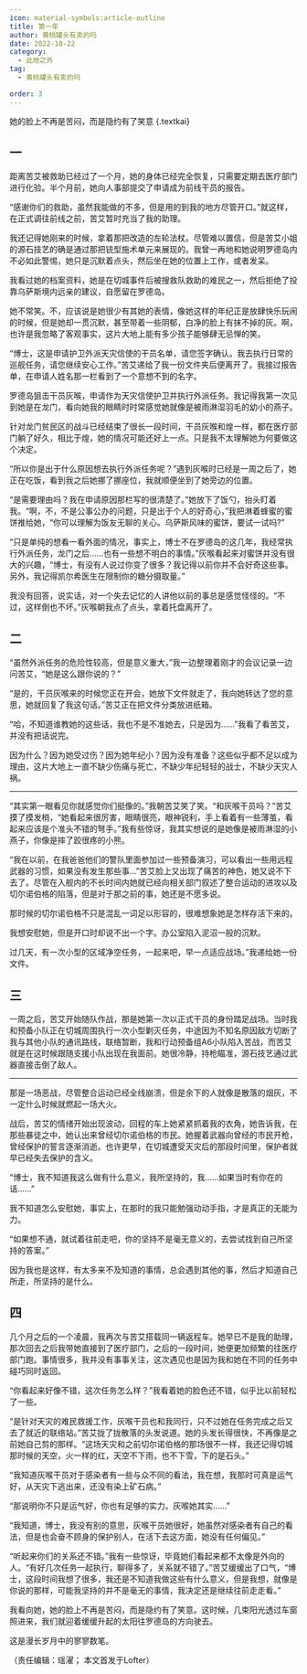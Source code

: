 ```yaml
---
icon: material-symbols:article-outline
title: 第一年
author: 黄桃罐头有卖的吗
date: 2022-10-22
category:
  - 此地之外
tag:
  - 黄桃罐头有卖的吗

order: 3
---
```


她的脸上不再是苦闷，而是隐约有了笑意 {.textkai}

<!-- more -->

## 一

距离苦艾被救助已经过了一个月，她的身体已经完全恢复，只需要定期去医疗部门进行化验。半个月前，她向人事部提交了申请成为前线干员的报告。

“感谢你们的救助，虽然我能做的不多，但是用的到我的地方尽管开口。”就这样，在正式调往前线之前，苦艾暂时充当了我的助理。

我还记得她刚来的时候，拿着那把改造的左轮法杖。尽管难以置信，但是苦艾小姐的源石技艺的确是通过那把铳型施术单元来展现的。我曾一再地和她说明罗德岛内不必如此警惕，她只是沉默着点头，然后坐在她的位置上工作，或者发呆。

我看过她的档案资料，她是在切城事件后被搜救队救助的难民之一，然后拒绝了投靠乌萨斯境内远亲的建议，自愿留在罗德岛。

她不常笑。不，应该说是她很少有其她的表情，像她这样的年纪正是放肆快乐玩闹的时候，但是她却一贯沉默，甚至带着一些阴郁，白净的脸上有抹不掉的灰。啊，也许是我忽略了客观事实，这片大地上能有多少孩子能够肆无忌惮的笑。

“博士，这是申请护卫外派天灾信使的干员名单，请您签字确认。我去执行日常的巡舰任务，请您继续安心工作。”苦艾递给了我一份文件夹后便离开了。我接过报告单，在申请人姓名那一栏看到了一个意想不到的名字。

罗德岛狙击干员灰喉，申请作为天灾信使护卫并执行外派任务。我记得我第一次见到她是在龙门，看向她我的眼睛时时常感觉她就像是被雨淋湿羽毛的幼小的燕子。

针对龙门贫民区的战斗已经结束了很长一段时间，干员灰喉和煌一样，都在医疗部门躺了好久，相比于煌，她的情况可能还好上一点。只是我不太理解她为何要做这个决定。

“所以你是出于什么原因想去执行外派任务呢？”遇到灰喉时已经是一周之后了，她正在吃饭，看到我之后她挪了挪座位，我就顺便坐到了她旁边的位置。

“是需要理由吗？我在申请原因那栏写的很清楚了。”她放下了饭勺，抬头盯着我。“啊，不，不是公事公办的问题，只是出于个人的好奇心，”我把淋着蜂蜜的蜜饼推给她，“你可以理解为饭友无聊的关心。乌萨斯风味的蜜饼，要试一试吗?”

“只是单纯的想看一看外面的情况，事实上，博士不在罗德岛的这几年，我经常执行外派任务，龙门之后……也有一些想不明白的事情。”灰喉看起来对蜜饼并没有很大的兴趣，“博士，有没有人说过你变了很多？我记得以前你并不会好奇这些事。另外，我记得凯尔希医生在限制你的糖分摄取量。”

我没有回答，说实话，对一个失去记忆的人讲他以前的事总是感觉怪怪的。“不过，这样倒也不坏。”灰喉朝我点了点头，拿着托盘离开了。

## 二

“虽然外派任务的危险性较高，但是意义重大，”我一边整理着刚才的会议记录一边问苦艾，“她是这么跟你说的？”

“是的，干员灰喉来的时候您正在开会，她放下文件就走了，我向她转达了您的意思，她就回复了我这句话。”苦艾正在把文件分类放进纸箱。

“哈，不知道谁教她的这些话，我也不是不准她去，只是因为……”我看了看苦艾，并没有把话说完。

因为什么？因为她受过伤？因为她年纪小？因为没有准备？这些似乎都不足以成为理由，这片大地上一直不缺少伤痛与死亡，不缺少年纪轻轻的战士，不缺少天灾人祸。

---

“其实第一眼看见你就感觉你们挺像的。”我朝苦艾笑了笑。“和灰喉干员吗？”苦艾摸了摸发梢，“她看起来很厉害，眼睛很亮，眼神锐利，手上看着有一些薄茧，看起来应该是个准头不错的弩手。”我有些惊讶，我其实想说的是她像是被雨淋湿的小燕子，你像是摔了跤很疼的小熊。

“我在以前，在我爸爸他们的警队里面参加过一些预备演习，可以看出一些用远程武器的习惯，如果没有发生那些事...”苦艾脸上又出现了痛苦的神色，她又说不下去了。尽管在入舰内的不长时间内她就已经向相关部门叙述了整合运动的进攻以及切尔诺伯格的陷落，但是对于那之前的事，她还是不愿多说。

那时候的切尔诺伯格不只是混乱一词足以形容的，很难想象她是怎样存活下来的。

我想安慰她，但是开口时却说不出一个字。办公室陷入泥沼一般的沉默。

过几天，有一次小型的区域净空任务，一起来吧，早一点适应战场。”我递给她一份文件。

## 三

一周之后，苦艾开始随队作战，那是她第一次以正式干员的身份踏足战场。当时我和预备小队正在切城周围执行一次小型剿灭任务，中途因为不知名原因敌方切断了我与其他小队的通讯路线，联络暂断，我和行动预备组A6小队陷入苦战，而苦艾就是在这时候跟随支援小队出现在我面前。她很冷静，持枪瞄准，源石技艺通过武器直接击倒了敌人。

---

那是一场恶战，尽管整合运动已经全线崩溃，但是余下的人就像是散落的烟灰，不一定什么时候就燃起一场大火。

战后，苦艾的情绪开始出现波动，回程的车上她紧紧抓着我的衣角，她告诉我，在那些暴徒之中，她认出来曾经切尔诺伯格的市民。她握着武器向曾经的市民开枪，曾经保护的誓言逐渐消逝。也许更早，在切城遭受天灾后的那段时间里，保护者就早已经失去保护的含义。

“博士，我不知道我这么做有什么意义，我所坚持的，我……如果当时有你在的话……”

我不知道怎么安慰她，事实上，在那时的我只能勉强动动手指，才是真正的无能为力。

“如果想不通，就试着往前走吧，你的坚持不是毫无意义的，去尝试找到自己所坚持的答案。”

因为我也是这样，有太多来不及知道的事情，总会遇到其他的事，然后才知道自己所走，所坚持的是什么。

## 四

几个月之后的一个凌晨，我再次与苦艾搭载同一辆返程车。她早已不是我的助理，那次回去之后我带她直接到了医疗部门，之后的一段时间，她便更加频繁的往医疗部门跑。事情很多，我并没有事事关注，这次遇见也是因为我和她在不同的任务中碰巧同时返回。

“你看起来好像不错，这次任务怎么样？”我看着她的脸色还不错，似乎比以前轻松了一些。

“是针对天灾的难民救援工作，灰喉干员也和我同行，只不过她在任务完成之后又去了就近的联络站。”苦艾拢了拢散落的头发说道。她的头发长得很快，不再像是之前她自己剪的那样。“这场天灾和之前切尔诺伯格的那场很不一样，我还记得切城那时候的天空，火一样的红，天空不下雨，也不下雪，下的是石头。”

“我知道灰喉干员对于感染者有一些与众不同的看法，我在想，我那时可真是运气好，从天灾下逃出来，还没有染上矿石病。”

“那说明你不只是运气好，你也有足够的实力。灰喉她其实……”

“我知道，博士，我没有别的意思，灰喉干员她很好，她虽然对感染者有自己的看法，但是也会奋不顾身的保护别人，在活下去这方面，她没有任何偏见。”

“听起来你们的关系还不错。”我有一些惊讶，毕竟她们看起来都不太像是外向的人。“有好几次任务一起执行，聊得多了，关系就不错了。”苦艾缓缓出了口气，“博士，这段时间我想了很多，我还是不知道我做这些有什么意义，但是我想，就像是你说的那样，可能我坚持的并不是毫无的事情，我决定还是继续往前走走看。”

我看向她，她的脸上不再是苦闷，而是隐约有了笑意。这时候，几束阳光透过车窗照进来，我们就迎着缓缓升起的太阳往罗德岛的方向驶去。

这是漫长岁月中的寥寥数笔。<eod />

（责任编辑：瑶濯；
本文首发于Lofter）

<FakeAds />